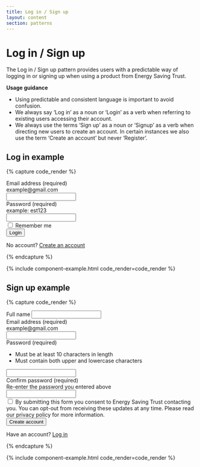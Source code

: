 ```yaml
---
title: Log in / Sign up
layout: content
section: patterns
---
```


# Log in / Sign up

The Log in / Sign up pattern provides users with a predictable way of logging in or signing up when using a product from Energy Saving Trust. 

**Usage guidance**

- Using predictable and consistent language is important to avoid confusion.
- We always say ‘Log in’ as a noun or ‘Login’ as a verb when referring to existing users accessing their account.
- We always use the terms ‘Sign up’ as a noun or ‘Signup’ as a verb when directing new users to create an account. In certain instances we also use the term ‘Create an account’ but never ‘Register’.

## Log in example

{% capture code_render %}
<div class="mb-4">
  <label for="email" class="form-label">Email address (required)</label>
  <div class="form-text">example@gmail.com</div>
  <input type="email" class="form-control" id="email">
</div>
<div class="mb-4">
  <label for="password" class="form-label">Password (required)</label>
  <div class="form-text">example: est123</div>
  <input type="password" class="form-control" id="password">
</div>
<div class="form-check mb-4">
  <input class="form-check-input" type="checkbox" value="" id="flexCheckDefault">
  <label class="form-check-label" for="flexCheckDefault">
    Remember me
  </label>
</div>
<div class="mb-4">
  <button type="button" class="btn btn-primary">Login</button>
</div>
<p>No account? <a href="#">Create an account</a></p>
{% endcapture %}

{% include component-example.html code_render=code_render %}

## Sign up example

{% capture code_render %}
<div class="mb-4">
  <label for="name" class="form-label">Full name</label>
  <input type="text" class="form-control" id="name">
</div>
<div class="mb-4">
  <label for="email" class="form-label">Email address (required)</label>
  <div class="form-text">example@gmail.com</div>
  <input type="email" class="form-control" id="email">
</div>
<div class="mb-4">
  <label for="password" class="form-label">Password (required)</label>
  <div class="form-text strong">
    <ul>
      <li>Must be at least 10 characters in length</li>
      <li>Must contain both upper and lowercase characters</li>
    </ul>
  </div>
  <input type="password" class="form-control" id="password">
</div>
<div class="mb-4">
  <label for="confirm_password" class="form-label">Confirm password (required)</label>
  <div class="form-text strong">
    Re-enter the password you entered above
  </div>
  <input type="password" class="form-control" id="confirm_password">
</div>
<div class="form-check mb-4">
  <input class="form-check-input" type="checkbox" value="" id="flexCheckDefault">
  <label class="form-check-label" for="flexCheckDefault">
    By submitting this form you consent to Energy Saving Trust contacting you. You can opt-out from receiving these updates at any time. Please read our privacy policy for more information.
  </label>
</div>
<div class="mb-4">
  <button type="button" class="btn btn-primary">Create account</button>
</div>
<p>Have an account? <a href="#">Log in</a></p>
{% endcapture %}

{% include component-example.html code_render=code_render %}
